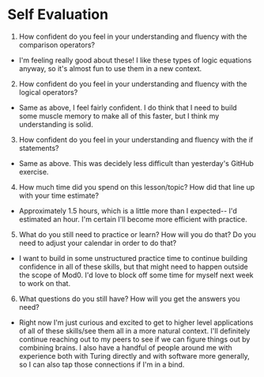 # Self Evaluation

1. How confident do you feel in your understanding and fluency with the comparison operators? 
* I'm feeling really good about these! I like these types of logic equations anyway, so it's almost fun to use them in a new context.
2. How confident do you feel in your understanding and fluency with the logical operators?
* Same as above, I feel fairly confident. I do think that I need to build some muscle memory to make all of this faster, but I think my understanding is solid. 
3. How confident do you feel in your understanding and fluency with the if statements?
* Same as above. This was decidely less difficult than yesterday's GitHub exercise.
4. How much time did you spend on this lesson/topic? How did that line up with your time estimate?
* Approximately 1.5 hours, which is a little more than I expected-- I'd estimated an hour. I'm certain I'll become more efficient with practice. 
5. What do you still need to practice or learn? How will you do that? Do you need to adjust your calendar in order to do that?
* I want to build in some unstructured practice time to continue building confidence in all of these skills, but that might need to happen outside the scope of Mod0. I'd love to block off some time for myself next week to work on that. 
6. What questions do you still have? How will you get the answers you need?
* Right now I'm just curious and excited to get to higher level applications of all of these skills/see them all in a more natural context. I'll definitely continue reaching out to my peers to see if we can figure things out by combining brains. I also have a handful of people around me with experience both with Turing directly and with software more generally, so I can also tap those connections if I'm in a bind. 
